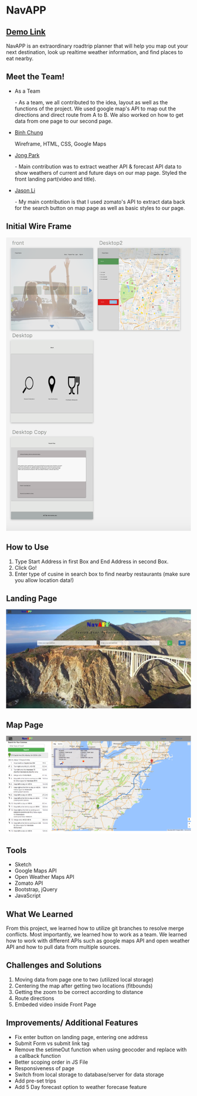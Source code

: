 # NavAPP
## [Demo Link](http://binhchung.com/navapp/)
NavAPP is an extraordinary roadtrip planner that will help you map out your next destination, look up realtime weather information, and find places to eat nearby. 
## Meet the Team!
- As a Team
	<p>- As a team, we all contributed to the idea, layout as well as the functions of the project. We used google map's API to map out the directions and direct route from A to B. We also worked on how to get data from one page to our second page.</p>
- [Binh Chung](https://github.com/binhc) <p> Wireframe, HTML, CSS, Google Maps </p> 
	
- [Jong Park](https://github.com/maclay13531)
	<p>- Main contribution was to extract weather API & forecast API data to show weathers of current and future days on our map page.
	Styled the front landing part(video and title).
	</p>
- [Jason Li](https://github.com/2monsta)
	<p>- My main contribution is that I used zomato's API to extract data back for the search button on map page as well as basic styles to our page.</p>

## Initial Wire Frame
![Wire Frame](images/wire-frame.png)
## How to Use
1. Type Start Address in first Box and End Address in second Box. 
2. Click Go!
3. Enter type of cusine in search box to find nearby restaurants (make sure you allow location data!)
## Landing Page
![Front Page](images/frontpage.png)
## Map Page
![Map Page](images/map-page.png)
## Tools
- Sketch
- Google Maps API 
- Open Weather Maps API 
- Zomato API 
- Bootstrap, jQuery
- JavaScript
## What We Learned 
From this project, we learned how to utilize git branches to resolve merge conflicts. Most importantly, we learned how to work as a team. We learned how to work with different APIs such as google maps API and open weather API and how to pull data from multiple sources. 
## Challenges and Solutions
1. Moving data from page one to two (utilized local storage)
2. Centering the map after getting two locations (fitbounds)
3. Getting the zoom to be correct according to distance
4. Route directions 
5. Embeded video inside Front Page

## Improvements/ Additional Features
- Fix enter button on landing page, entering one address
- Submit Form vs submit link tag
- Remove the setimeOut function when using geocoder and replace with a callback function
- Better scoping order in JS File 
- Responsiveness of page 
- Switch from local storage to database/server for data storage
- Add pre-set trips 
- Add 5 Day forecast option to weather forecase feature 


